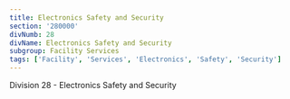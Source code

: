 ```yaml
---
title: Electronics Safety and Security
section: '280000'
divNumb: 28
divName: Electronics Safety and Security
subgroup: Facility Services
tags: ['Facility', 'Services', 'Electronics', 'Safety', 'Security']
---
```


Division 28 - Electronics Safety and Security
